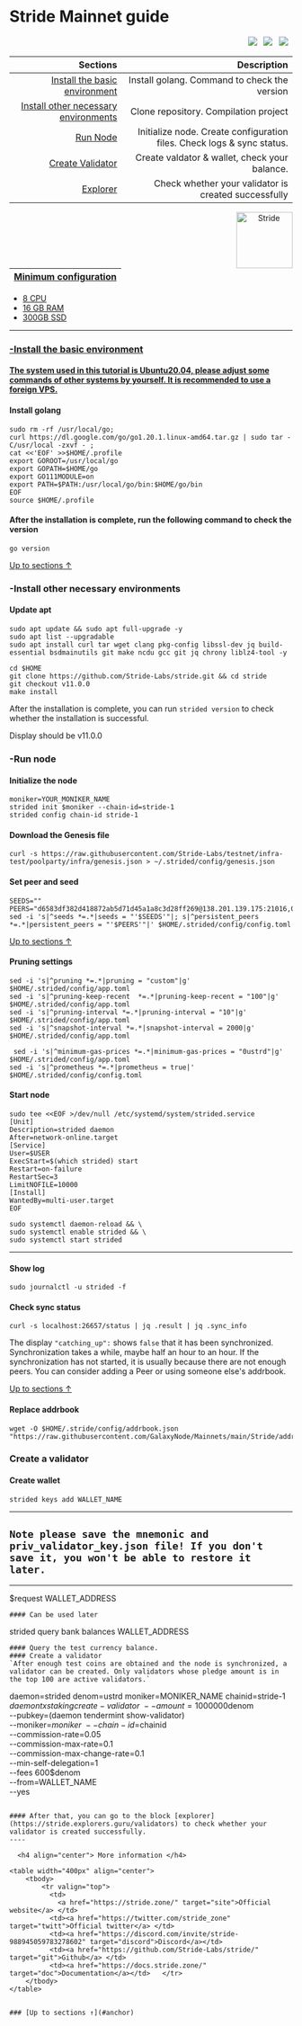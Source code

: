 <a id="anchor"></a>
# Stride Mainnet guide



<p align="right">
  <a href="https://discord.com/invite/stride-988945059783278602"><img src="https://img.shields.io/badge/Discord-7289DA?style=for-the-badge&logo=discord&logoColor=white" /></a> &nbsp;
  <a href="https://twitter.com/stride_zone"><img src="https://img.shields.io/badge/Twitter-1DA1F2?style=for-the-badge&logo=twitter&logoColor=white" /></a> &nbsp;
  <a href="https://stride.zone/blog"><img src="https://img.shields.io/badge/Medium-12100E?style=for-the-badge&logo=medium&logoColor=white" /></a> &nbsp;
</p>

|Sections|Description|
|-----------------------:|------------------------------------------:|
| [Install the basic environment](#go) | Install golang. Command to check the version|
| [Install other necessary environments](#necessary) | Clone repository. Compilation project |
| [Run Node](#run) |  Initialize node. Create configuration files. Check logs & sync status. |
| [Create Validator](#validator) |  Create valdator & wallet, check your balance. |
| <a href="https://stride.explorers.guru/validators" target="_explorer">Explorer</a> |  Check whether your validator is created successfully |


 <p align="center"><a href="https://docs.stride.zone/"><img align="right"width="100px"alt="Stride" src="https://i.ibb.co/JcmMGJQ/S9-IIkg-PS-400x400.png"></p</a>

| Minimum configuration                                                                                |
|------------------------------------------------------------------------------------------------------|
- 8 CPU                                                                                                
- 16 GB RAM
- 300GB SSD                                                                                            

--- 
### -Install the basic environment
#### The system used in this tutorial is Ubuntu20.04, please adjust some commands of other systems by yourself. It is recommended to use a foreign VPS.
<a id="go"></a>
#### Install golang
```
sudo rm -rf /usr/local/go;
curl https://dl.google.com/go/go1.20.1.linux-amd64.tar.gz | sudo tar -C/usr/local -zxvf - ;
cat <<'EOF' >>$HOME/.profile
export GOROOT=/usr/local/go
export GOPATH=$HOME/go
export GO111MODULE=on
export PATH=$PATH:/usr/local/go/bin:$HOME/go/bin
EOF
source $HOME/.profile
```
#### After the installation is complete, run the following command to check the version

```
go version
```
<a id="necessary"></a>
[Up to sections ↑](#anchor)
### -Install other necessary environments

#### Update apt
```
sudo apt update && sudo apt full-upgrade -y
sudo apt list --upgradable
sudo apt install curl tar wget clang pkg-config libssl-dev jq build-essential bsdmainutils git make ncdu gcc git jq chrony liblz4-tool -y
```

```
cd $HOME
git clone https://github.com/Stride-Labs/stride.git && cd stride
git checkout v11.0.0
make install
```
After the installation is complete, you can run `strided version` to check whether the installation is successful.

Display should be v11.0.0
<a id="run"></a>
### -Run node

#### Initialize the node

```
moniker=YOUR_MONIKER_NAME
strided init $moniker --chain-id=stride-1
strided config chain-id stride-1
```

#### Download the Genesis file

```
curl -s https://raw.githubusercontent.com/Stride-Labs/testnet/infra-test/poolparty/infra/genesis.json > ~/.strided/config/genesis.json
```

#### Set peer and seed

```
SEEDS=""
PEERS="d6583df382d418872ab5d71d45a1a8c3d28ff269@138.201.139.175:21016,05d7b774620b7afe28bba5fa9e002b436786d4c3@195.201.165.123:20086,d28cfff8b2fe03b597f67c96814fbfd19085b7c3@168.119.124.158:26656,a9687b78c13d39d2f96ec0905c6aa201671f61f0@78.107.234.44:25656,6922feb0ca2eab2be07d60fbfd275319bcd83ec9@77.244.66.222:26656,48b1310bc81deea3eb44173c5c26873c23565d33@34.135.129.186:26656,a3afae256ad780f873f85a0c377da5c8e9c28cb2@54.219.207.30:26656,dd93bd24192d8d3151264424e44b0f213d2334dc@162.55.173.64:26656,d46c3c3de3aacb7c75bbbbf1fe5c168f0c100f26@135.181.131.116:26683,c765007c489ddbcb80249579534e63d7a00407d0@65.108.225.158:22656"
sed -i 's|^seeds *=.*|seeds = "'$SEEDS'"|; s|^persistent_peers *=.*|persistent_peers = "'$PEERS'"|' $HOME/.strided/config/config.toml
```
[Up to sections ↑](#anchor)

#### Pruning settings
```
sed -i 's|^pruning *=.*|pruning = "custom"|g' $HOME/.strided/config/app.toml
sed -i 's|^pruning-keep-recent  *=.*|pruning-keep-recent = "100"|g' $HOME/.strided/config/app.toml
sed -i 's|^pruning-interval *=.*|pruning-interval = "10"|g' $HOME/.strided/config/app.toml
sed -i 's|^snapshot-interval *=.*|snapshot-interval = 2000|g' $HOME/.strided/config/app.toml
  
 sed -i 's|^minimum-gas-prices *=.*|minimum-gas-prices = "0ustrd"|g' $HOME/.strided/config/app.toml
sed -i 's|^prometheus *=.*|prometheus = true|' $HOME/.strided/config/config.toml
```
#### Start node 
```
sudo tee <<EOF >/dev/null /etc/systemd/system/strided.service
[Unit]
Description=strided daemon
After=network-online.target
[Service]
User=$USER
ExecStart=$(which strided) start
Restart=on-failure
RestartSec=3
LimitNOFILE=10000
[Install]
WantedBy=multi-user.target
EOF
```
```
sudo systemctl daemon-reload && \
sudo systemctl enable strided && \
sudo systemctl start strided 
```
___

#### Show log
```
sudo journalctl -u strided -f
```
#### Check sync status
```
curl -s localhost:26657/status | jq .result | jq .sync_info
```
The display `"catching_up":` shows `false` that it has been synchronized. Synchronization takes a while, maybe half an hour to an hour. If the synchronization has not started, it is usually because there are not enough peers. You can consider adding a Peer or using someone else's addrbook.

[Up to sections ↑](#anchor)
#### Replace addrbook
```
wget -O $HOME/.stride/config/addrbook.json "https://raw.githubusercontent.com/GalaxyNode/Mainnets/main/Stride/addrbook.json"
```
<a id="validator"></a>
### Create a validator
#### Create wallet
```
strided keys add WALLET_NAME
```
----
## `Note please save the mnemonic and priv_validator_key.json file! If you don't save it, you won't be able to restore it later.`
----
$request WALLET_ADDRESS
```
#### Can be used later
```
strided query bank balances WALLET_ADDRESS
```
#### Query the test currency balance.
#### Create a validator
`After enough test coins are obtained and the node is synchronized, a validator can be created. Only validators whose pledge amount is in the top 100 are active validators.`
```
daemon=strided
denom=ustrd
moniker=MONIKER_NAME
chainid=stride-1
$daemon tx staking create-validator \
    --amount=1000000$denom \
    --pubkey=$($daemon tendermint show-validator) \
    --moniker=$moniker \
    --chain-id=$chainid \
    --commission-rate=0.05 \
    --commission-max-rate=0.1 \
    --commission-max-change-rate=0.1 \
    --min-self-delegation=1 \
    --fees 600$denom \
    --from=WALLET_NAME\
    --yes
```

#### After that, you can go to the block [explorer](https://stride.explorers.guru/validators) to check whether your validator is created successfully.
----

  <h4 align="center"> More information </h4>
  
<table width="400px" align="center">
    <tbody>
        <tr valign="top">
          <td>
            <a href="https://stride.zone/" target="site">Official website</a> </td>
          <td><a href="https://twitter.com/stride_zone" target="twitt">Official twitter</a> </td> 
          <td><a href="https://discord.com/invite/stride-988945059783278602" target="discord">Discord</a></td> 
          <td><a href="https://github.com/Stride-Labs/stride/" target="git">Github</a> </td>
          <td><a href="https://docs.stride.zone/" target="doc">Documentation</a></td>   </tr>
    </tbody>
</table> 


### [Up to sections ↑](#anchor)




